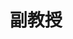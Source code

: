 ---
name: 张语轩
identity: Zhang, Yuxuan
title: 副教授
group: T
image: LCM.jpg
researchDirection: 人际语言交流的脑活动同步机制
---